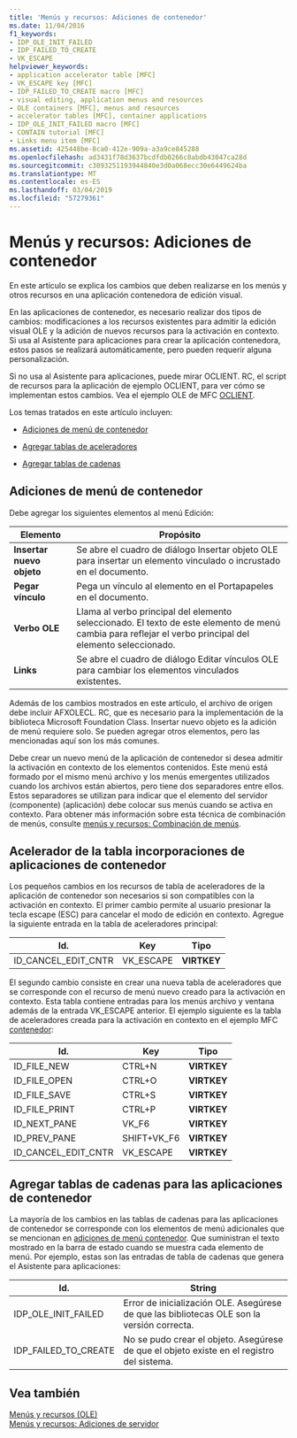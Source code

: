 ```yaml
---
title: 'Menús y recursos: Adiciones de contenedor'
ms.date: 11/04/2016
f1_keywords:
- IDP_OLE_INIT_FAILED
- IDP_FAILED_TO_CREATE
- VK_ESCAPE
helpviewer_keywords:
- application accelerator table [MFC]
- VK_ESCAPE key [MFC]
- IDP_FAILED_TO_CREATE macro [MFC]
- visual editing, application menus and resources
- OLE containers [MFC], menus and resources
- accelerator tables [MFC], container applications
- IDP_OLE_INIT_FAILED macro [MFC]
- CONTAIN tutorial [MFC]
- Links menu item [MFC]
ms.assetid: 425448be-8ca0-412e-909a-a3a9ce845288
ms.openlocfilehash: ad3431f78d3637bcdfdb0266c8abdb43047ca28d
ms.sourcegitcommit: c3093251193944840e3d0a068ecc30e6449624ba
ms.translationtype: MT
ms.contentlocale: es-ES
ms.lasthandoff: 03/04/2019
ms.locfileid: "57279361"
---
```

# <a name="menus-and-resources-container-additions"></a>Menús y recursos: Adiciones de contenedor

En este artículo se explica los cambios que deben realizarse en los menús y otros recursos en una aplicación contenedora de edición visual.

En las aplicaciones de contenedor, es necesario realizar dos tipos de cambios: modificaciones a los recursos existentes para admitir la edición visual OLE y la adición de nuevos recursos para la activación en contexto. Si usa al Asistente para aplicaciones para crear la aplicación contenedora, estos pasos se realizará automáticamente, pero pueden requerir alguna personalización.

Si no usa al Asistente para aplicaciones, puede mirar OCLIENT. RC, el script de recursos para la aplicación de ejemplo OCLIENT, para ver cómo se implementan estos cambios. Vea el ejemplo OLE de MFC [OCLIENT](../visual-cpp-samples.md).

Los temas tratados en este artículo incluyen:

- [Adiciones de menú de contenedor](#_core_container_menu_additions)

- [Agregar tablas de aceleradores](#_core_container_application_accelerator_table_additions)

- [Agregar tablas de cadenas](#_core_string_table_additions_for_container_applications)

##  <a name="_core_container_menu_additions"></a> Adiciones de menú de contenedor

Debe agregar los siguientes elementos al menú Edición:

|Elemento|Propósito|
|----------|-------------|
|**Insertar nuevo objeto**|Se abre el cuadro de diálogo Insertar objeto OLE para insertar un elemento vinculado o incrustado en el documento.|
|**Pegar vínculo**|Pega un vínculo al elemento en el Portapapeles en el documento.|
|**Verbo OLE**|Llama al verbo principal del elemento seleccionado. El texto de este elemento de menú cambia para reflejar el verbo principal del elemento seleccionado.|
|**Links**|Se abre el cuadro de diálogo Editar vínculos OLE para cambiar los elementos vinculados existentes.|

Además de los cambios mostrados en este artículo, el archivo de origen debe incluir AFXOLECL. RC, que es necesario para la implementación de la biblioteca Microsoft Foundation Class. Insertar nuevo objeto es la adición de menú requiere solo. Se pueden agregar otros elementos, pero las mencionadas aquí son los más comunes.

Debe crear un nuevo menú de la aplicación de contenedor si desea admitir la activación en contexto de los elementos contenidos. Este menú está formado por el mismo menú archivo y los menús emergentes utilizados cuando los archivos están abiertos, pero tiene dos separadores entre ellos. Estos separadores se utilizan para indicar que el elemento del servidor (componente) (aplicación) debe colocar sus menús cuando se activa en contexto. Para obtener más información sobre esta técnica de combinación de menús, consulte [menús y recursos: Combinación de menús](../mfc/menus-and-resources-menu-merging.md).

##  <a name="_core_container_application_accelerator_table_additions"></a> Acelerador de la tabla incorporaciones de aplicaciones de contenedor

Los pequeños cambios en los recursos de tabla de aceleradores de la aplicación de contenedor son necesarios si son compatibles con la activación en contexto. El primer cambio permite al usuario presionar la tecla escape (ESC) para cancelar el modo de edición en contexto. Agregue la siguiente entrada en la tabla de aceleradores principal:

|Id.|Key|Tipo|
|--------|---------|----------|
|ID_CANCEL_EDIT_CNTR|VK_ESCAPE|**VIRTKEY**|

El segundo cambio consiste en crear una nueva tabla de aceleradores que se corresponde con el recurso de menú nuevo creado para la activación en contexto. Esta tabla contiene entradas para los menús archivo y ventana además de la entrada VK_ESCAPE anterior. El ejemplo siguiente es la tabla de aceleradores creada para la activación en contexto en el ejemplo MFC [contenedor](../visual-cpp-samples.md):

|Id.|Key|Tipo|
|--------|---------|----------|
|ID_FILE_NEW|CTRL+N|**VIRTKEY**|
|ID_FILE_OPEN|CTRL+O|**VIRTKEY**|
|ID_FILE_SAVE|CTRL+S|**VIRTKEY**|
|ID_FILE_PRINT|CTRL+P|**VIRTKEY**|
|ID_NEXT_PANE|VK_F6|**VIRTKEY**|
|ID_PREV_PANE|SHIFT+VK_F6|**VIRTKEY**|
|ID_CANCEL_EDIT_CNTR|VK_ESCAPE|**VIRTKEY**|

##  <a name="_core_string_table_additions_for_container_applications"></a> Agregar tablas de cadenas para las aplicaciones de contenedor

La mayoría de los cambios en las tablas de cadenas para las aplicaciones de contenedor se corresponde con los elementos de menú adicionales que se mencionan en [adiciones de menú contenedor](#_core_container_menu_additions). Que suministran el texto mostrado en la barra de estado cuando se muestra cada elemento de menú. Por ejemplo, estas son las entradas de tabla de cadenas que genera el Asistente para aplicaciones:

|Id.|String|
|--------|------------|
|IDP_OLE_INIT_FAILED|Error de inicialización OLE. Asegúrese de que las bibliotecas OLE son la versión correcta.|
|IDP_FAILED_TO_CREATE|No se pudo crear el objeto. Asegúrese de que el objeto existe en el registro del sistema.|

## <a name="see-also"></a>Vea también

[Menús y recursos (OLE)](../mfc/menus-and-resources-ole.md)<br/>
[Menús y recursos: Adiciones de servidor](../mfc/menus-and-resources-server-additions.md)

